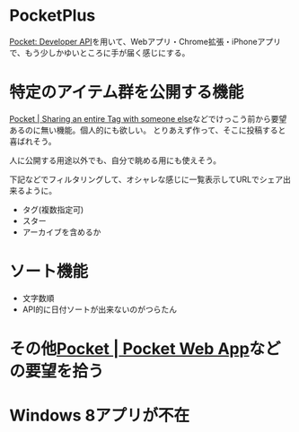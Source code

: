 PocketPlus
==========

[Pocket: Developer API](http://getpocket.com/developer/)を用いて、Webアプリ・Chrome拡張・iPhoneアプリで、もう少しかゆいところに手が届く感じにする。

# 特定のアイテム群を公開する機能

[Pocket | Sharing an entire Tag with someone else](http://help.getpocket.com/customer/portal/questions/449793-sharing-an-entire-tag-with-someone-else)などでけっこう前から要望あるのに無い機能。個人的にも欲しい。
とりあえず作って、そこに投稿すると喜ばれそう。

人に公開する用途以外でも、自分で眺める用にも使えそう。

下記などでフィルタリングして、オシャレな感じに一覧表示してURLでシェア出来るように。
- タグ(複数指定可)
- スター
- アーカイブを含めるか

# ソート機能

- 文字数順
- API的に日付ソートが出来ないのがつらたん

# その他[Pocket | Pocket Web App](http://help.getpocket.com/customer/portal/topics/209720-pocket-web-app/questions)などの要望を拾う

# Windows 8アプリが不在